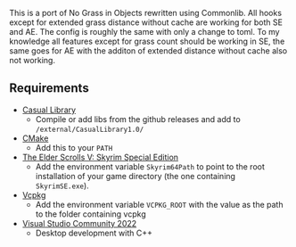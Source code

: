 This is a port of No Grass in Objects rewritten using Commonlib. All hooks except for extended grass distance without cache are working for both SE and AE. The config is roughly the same with only a change to toml. To my knowledge all features except for grass count should be working in SE, the same goes for AE with the additon of extended distance without cache also not working.

## Requirements
* [Casual Library](https://github.com/CasualCoder91/CasualLibrary/)
	* Compile or add libs from the github releases and add to `/external/CasualLibrary1.0/`
* [CMake](https://cmake.org/)
	* Add this to your `PATH`
* [The Elder Scrolls V: Skyrim Special Edition](https://store.steampowered.com/app/489830)
	* Add the environment variable `Skyrim64Path` to point to the root installation of your game directory (the one containing `SkyrimSE.exe`).
* [Vcpkg](https://github.com/microsoft/vcpkg)
	* Add the environment variable `VCPKG_ROOT` with the value as the path to the folder containing vcpkg
* [Visual Studio Community 2022](https://visualstudio.microsoft.com/)
	* Desktop development with C++

